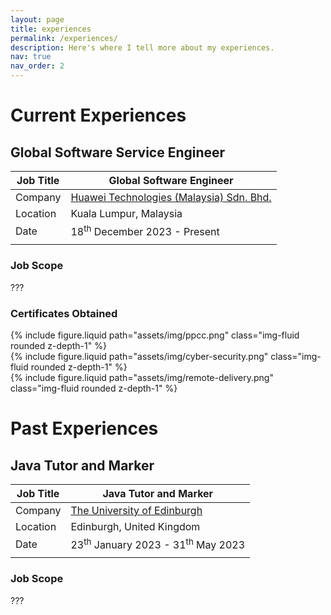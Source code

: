 ```yaml
---
layout: page
title: experiences
permalink: /experiences/
description: Here's where I tell more about my experiences.
nav: true
nav_order: 2
---
```


# Current Experiences

## Global Software Service Engineer

| Job Title | Global Software Engineer                                               |
| --------- | ---------------------------------------------------------------------- |
| Company   | [Huawei Technologies (Malaysia) Sdn. Bhd.](https://www.huawei.com/my/) |
| Location  | Kuala Lumpur, Malaysia                                                 |
| Date      | 18<sup>th</sup> December 2023 - Present                                |
|           |                                                                        |

### Job Scope

???

### Certificates Obtained

<div class="row justify-content-center">
    <div class="col-sm-4">
        {% include figure.liquid path="assets/img/ppcc.png" class="img-fluid rounded z-depth-1" %}
    </div>
    <div class="col-sm-4">
        {% include figure.liquid path="assets/img/cyber-security.png" class="img-fluid rounded z-depth-1" %}
    </div>
</div>
<div class="row justify-content-center">
    <div class="col-sm-auto">
        {% include figure.liquid path="assets/img/remote-delivery.png" class="img-fluid rounded z-depth-1" %}
    </div>
</div>

# Past Experiences

## Java Tutor and Marker

| Job Title | Java Tutor and Marker                                   |
| --------- | ------------------------------------------------------- |
| Company   | [The University of Edinburgh](https://www.ed.ac.uk/)    |
| Location  | Edinburgh, United Kingdom                               |
| Date      | 23<sup>th</sup> January 2023 - 31<sup>th</sup> May 2023 |
|           |                                                         |

### Job Scope

???
